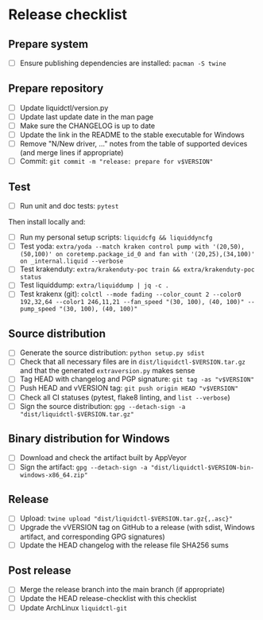 # Release checklist

## Prepare system

 - [ ] Ensure publishing dependencies are installed: `pacman -S twine`

## Prepare repository

 - [ ] Update liquidctl/version.py
 - [ ] Update last update date in the man page
 - [ ] Make sure the CHANGELOG is up to date
 - [ ] Update the link in the README to the stable executable for Windows
 - [ ] Remove "N/New driver, ..." notes from the table of supported devices (and merge lines if appropriate)
 - [ ] Commit: `git commit -m "release: prepare for v$VERSION"`

## Test

 - [ ] Run unit and doc tests: `pytest`

Then install locally and:

 - [ ] Run my personal setup scripts: `liquidcfg && liquiddyncfg`
 - [ ] Test yoda: `extra/yoda --match kraken control pump with '(20,50),(50,100)' on coretemp.package_id_0 and fan with '(20,25),(34,100)' on _internal.liquid --verbose`
 - [ ] Test krakenduty: `extra/krakenduty-poc train && extra/krakenduty-poc status`
 - [ ] Test liquiddump: `extra/liquiddump | jq -c .`
 - [ ] Test krakenx (git): `colctl --mode fading --color_count 2 --color0 192,32,64 --color1 246,11,21 --fan_speed "(30, 100), (40, 100)" --pump_speed "(30, 100), (40, 100)"`

## Source distribution

 - [ ] Generate the source distribution: `python setup.py sdist`
 - [ ] Check that all necessary files are in `dist/liquidctl-$VERSION.tar.gz` and that the generated `extraversion.py` makes sense
 - [ ] Tag HEAD with changelog and PGP signature: `git tag -as "v$VERSION"`
 - [ ] Push HEAD and vVERSION tag: `git push origin HEAD "v$VERSION"`
 - [ ] Check all CI statuses (pytest, flake8 linting, and `list --verbose`)
 - [ ] Sign the source distribution: `gpg --detach-sign -a "dist/liquidctl-$VERSION.tar.gz"`

## Binary distribution for Windows

 - [ ] Download and check the artifact built by AppVeyor
 - [ ] Sign the artifact: `gpg --detach-sign -a "dist/liquidctl-$VERSION-bin-windows-x86_64.zip"`

## Release

 - [ ] Upload: `twine upload "dist/liquidctl-$VERSION.tar.gz{,.asc}"`
 - [ ] Upgrade the vVERSION tag on GitHub to a release (with sdist, Windows artifact, and corresponding GPG signatures)
 - [ ] Update the HEAD changelog with the release file SHA256 sums

## Post release

 - [ ] Merge the release branch into the main branch (if appropriate)
 - [ ] Update the HEAD release-checklist with this checklist
 - [ ] Update ArchLinux `liquidctl-git`
